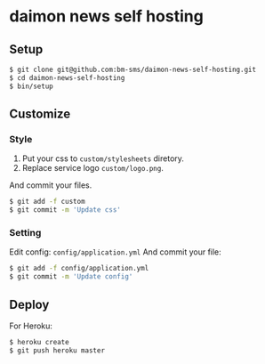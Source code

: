 # daimon news self hosting

## Setup

``` sh
$ git clone git@github.com:bm-sms/daimon-news-self-hosting.git
$ cd daimon-news-self-hosting
$ bin/setup
```

## Customize

### Style

1. Put your css to `custom/stylesheets` diretory.
2. Replace service logo `custom/logo.png`.

And commit your files.

``` sh
$ git add -f custom
$ git commit -m 'Update css'
```

### Setting

Edit config: `config/application.yml`
And commit your file:

``` sh
$ git add -f config/application.yml
$ git commit -m 'Update config'
```

## Deploy

For Heroku:
``` sh
$ heroku create
$ git push heroku master
```
